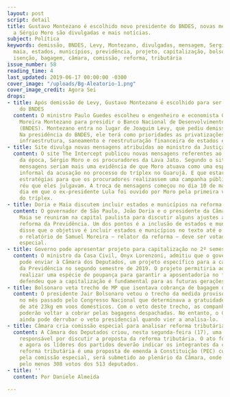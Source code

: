 ```yaml
---
layout: post
script: detail
title: Gustavo Montezano é escolhido novo presidente do BNDES, novas mensagens atribuídas
  a Sérgio Moro são divulgadas e mais notícias.
subject: Política
keywords: demissão, BNDES, Levy, Montezano, divulgadas, mensagem, Sergio, Moro, doria,
  maia, estados, municípios, previdência, projeto, capitalização, bolsonaro, veta,
  isenção, bagagem, câmara, comissão, reforma, tributária
issue_number: 58
reading_time: 4
last_updated: 2019-06-17 00:00:00 -0300
cover_image: "/uploads/Bg-Aleatorio-1.png"
cover_image_credit: Agora Sei
drops:
- title: Após demissão de Levy, Gustavo Montezano é escolhido para ser o presidente
    do BNDES
  content: O ministro Paulo Guedes escolheu o engenheiro e economista Gustavo Henrique
    Moreira Montezano para presidir o Banco Nacional de Desenvolvimento Econômico
    (BNDES). Montezano entra no lugar de Joaquim Levy, que pediu demissão neste domingo.
    Na presidência do BNDES, ele terá como prioridades as privatizações, desinvestimentos,
    infraestrutura, saneamento e reestruturação financeira de estados e municípios.
- title: Site divulga novas mensagens atribuídas ao ministro da Justiça Sérgio Moro
  content: O site The Intercept publicou novas mensagens referentes ao então juiz
    da época, Sérgio Moro e os procuradores da Lava Jato. Segundo o site, estas novas
    mensagens seriam mais uma evidência de que Moro atuava como uma espécie de coordenador
    informal da acusação no processo do tríplex no Guarujá. E que estaria sugerindo
    estratégias para que os procuradores realizassem uma campanha pública contra o
    réu que eles julgavam. A troca de mensagens começou no dia 10 de maio de 2017,
    dia em que o ex-presidente Lula foi ouvido por Moro pela primeira vez no processo
    do tríplex.
- title: Doria e Maia discutem incluir estados e municípios na reforma da Previdência
  content: O governador de São Paulo, João Doria e o presidente da Câmara, Rodrigo
    Maia se reuniram na capital paulista para discutir alguns ajustes ao texto da
    reforma da Previdência. Um dos pontos é a inclusão de estados e municípios. Doria
    disse que o objetivo é incluir estados e municípios no texto até o dia 26, quando
    o relatório de Samuel Moreira – relator da reforma – deve ser votado pela comissão
    especial.
- title: Governo pode apresentar projeto para capitalização no 2º semestre
  content: O ministro da Casa Civil, Onyx Lorenzoni, admitiu que o governo federal
    pode enviar à Câmara dos Deputados, um projeto específico para a capitalização
    da Previdência no segundo semestre de 2019. O projeto permitiria ao trabalhador
    realizar uma espécie de poupança para garantir a aposentadoria no futuro. Onyx
    defendeu que a capitalização é fundamental para as futuras gerações.
- title: Bolsonaro veta trecho de MP que isentava cobrança de bagagem de até 23kg
  content: O presidente Jair Bolsonaro vetou o trecho da medida provisória aprovada
    no mês passado pelo Congresso Nacional que determinava a gratuidade para bagagem
    de até 23kg em voos domésticos. Com o veto deste trecho, as companhias aéreas
    poderão voltar a cobrar pelas bagagens despachadas. No entanto, o Congresso Nacional
    ainda pode derrubar o veto presidencial quando vier a analisa-lo.
- title: Câmara cria comissão especial para analisar reforma tributária
  content: A Câmara dos Deputados criou, nesta segunda-feira (17), uma comissão especial
    responsável por discutir a proposta da reforma tributária. O ato foi lido em plenário,
    e agora os líderes dos partidos deverão indicar os integrantes da comissão. A
    reforma tributária é uma proposta de emenda à Constituição (PEC) cujo texto, aprovado
    pela comissão especial, será submetido ao plenário da Câmara, onde precisará de
    pelo menos 308 votos dos 513 deputados.
- title: ''
  content: Por Daniele Almeida

---
```

